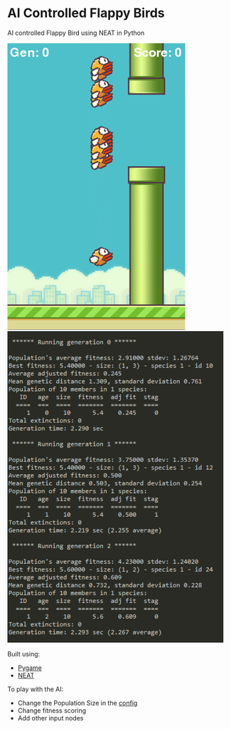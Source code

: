 # AI Controlled Flappy Birds
AI controlled Flappy Bird using NEAT in Python

<img src="github/bird.png" width = "400"> <img src="github/stats.PNG" height = "700">

Built using:
- [Pygame](https://www.pygame.org/docs/)
- [NEAT](https://neat-python.readthedocs.io/en/latest/)

To play with the AI:
- Change the Population Size in the [config](https://github.com/UVE-R/Flappy-Bird-AI/blob/main/config-feedforward.txt)
- Change fitness scoring
- Add other input nodes
